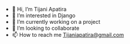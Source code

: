 - 👋 Hi, I’m Tijani Apatira
- 👀 I’m interested in Django
- 🌱 I’m currently working on a project 
- 💞️ I’m looking to collaborate 
- 📫 How to reach me Tijaniapatira@gmail.com

<!---
Teejayskillz/Teejayskillz is a ✨ special ✨ repository because its `README.md` (this file) appears on your GitHub profile.
You can click the Preview link to take a look at your changes.
--->
